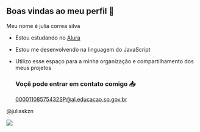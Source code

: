 ## Boas vindas ao meu perfil 💙

Meu nome é julia correa silva 
 
- Estou estudando no [Alura ](https://www.alura.com.br)
- Estou me desenvolvendo na linguagem do JavaScript
- Utilizo esse espaço para a minha organização e compartilhamento dos meus projetos

  ### Voçê pode entrar em contato comigo 📥

  00001108575432SP@al.educacao.sp.gov.br

 @juliaskzn 

![](https://media.tenor.com/vTewUjhmAo4AAAAi/cat-cry-reaction.gi)
